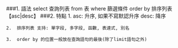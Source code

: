 ###1. 語法
	select	查詢列表
	from	表
	where	篩選條件
	order by	排序列表【asc|desc】
###2. 特點
	1.	asc: 升序, 如果不寫默認升序
		desc: 降序

	2.	排序列表 支持: 單字段, 多字段, 函數, 表達式, 別名
	
	3.	order by 的位置一般放在查詢語句的最後(除了limit語句之外)